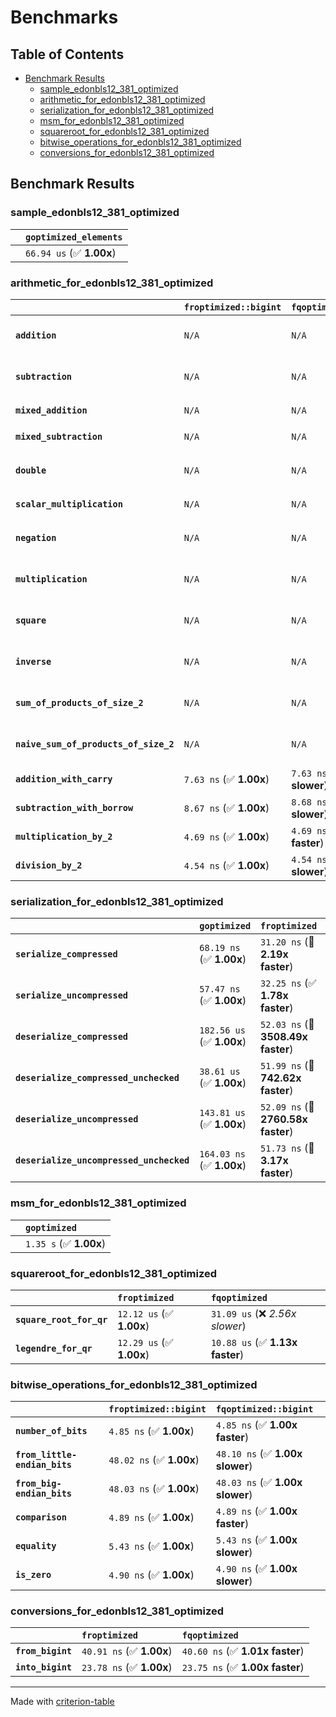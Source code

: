 # Benchmarks

## Table of Contents

- [Benchmark Results](#benchmark-results)
    - [sample_edonbls12_381_optimized](#sample_edonbls12_381_optimized)
    - [arithmetic_for_edonbls12_381_optimized](#arithmetic_for_edonbls12_381_optimized)
    - [serialization_for_edonbls12_381_optimized](#serialization_for_edonbls12_381_optimized)
    - [msm_for_edonbls12_381_optimized](#msm_for_edonbls12_381_optimized)
    - [squareroot_for_edonbls12_381_optimized](#squareroot_for_edonbls12_381_optimized)
    - [bitwise_operations_for_edonbls12_381_optimized](#bitwise_operations_for_edonbls12_381_optimized)
    - [conversions_for_edonbls12_381_optimized](#conversions_for_edonbls12_381_optimized)

## Benchmark Results

### sample_edonbls12_381_optimized

|        | `goptimized_elements`           |
|:-------|:------------------------------- |
|        | `66.94 us` (✅ **1.00x**)        |

### arithmetic_for_edonbls12_381_optimized

|                                       | `froptimized::bigint`          | `fqoptimized::bigint`          | `goptimized`              | `fqoptimized`                   | `froptimized`                    |
|:--------------------------------------|:-------------------------------|:-------------------------------|:--------------------------|:--------------------------------|:-------------------------------- |
| **`addition`**                        | `N/A`                          | `N/A`                          | `386.23 ns` (✅ **1.00x**) | `8.70 ns` (🚀 **44.37x faster**) | `8.64 ns` (🚀 **44.72x faster**)  |
| **`subtraction`**                     | `N/A`                          | `N/A`                          | `405.35 ns` (✅ **1.00x**) | `8.81 ns` (🚀 **46.04x faster**) | `8.79 ns` (🚀 **46.13x faster**)  |
| **`mixed_addition`**                  | `N/A`                          | `N/A`                          | `398.77 ns` (✅ **1.00x**) | `N/A`                           | `N/A`                            |
| **`mixed_subtraction`**               | `N/A`                          | `N/A`                          | `408.22 ns` (✅ **1.00x**) | `N/A`                           | `N/A`                            |
| **`double`**                          | `N/A`                          | `N/A`                          | `295.62 ns` (✅ **1.00x**) | `5.85 ns` (🚀 **50.54x faster**) | `5.81 ns` (🚀 **50.89x faster**)  |
| **`scalar_multiplication`**           | `N/A`                          | `N/A`                          | `146.49 us` (✅ **1.00x**) | `N/A`                           | `N/A`                            |
| **`negation`**                        | `N/A`                          | `N/A`                          | `N/A`                     | `6.19 ns` (✅ **1.01x slower**)  | `6.15 ns` (✅ **1.00x**)          |
| **`multiplication`**                  | `N/A`                          | `N/A`                          | `N/A`                     | `42.81 ns` (✅ **1.00x faster**) | `42.85 ns` (✅ **1.00x**)         |
| **`square`**                          | `N/A`                          | `N/A`                          | `N/A`                     | `35.89 ns` (✅ **1.02x slower**) | `35.22 ns` (✅ **1.00x**)         |
| **`inverse`**                         | `N/A`                          | `N/A`                          | `N/A`                     | `7.05 us` (✅ **1.00x slower**)  | `7.03 us` (✅ **1.00x**)          |
| **`sum_of_products_of_size_2`**       | `N/A`                          | `N/A`                          | `N/A`                     | `61.58 ns` (✅ **1.01x faster**) | `61.97 ns` (✅ **1.00x**)         |
| **`naive_sum_of_products_of_size_2`** | `N/A`                          | `N/A`                          | `N/A`                     | `89.06 ns` (✅ **1.01x faster**) | `89.81 ns` (✅ **1.00x**)         |
| **`addition_with_carry`**             | `7.63 ns` (✅ **1.00x**)        | `7.63 ns` (✅ **1.00x slower**) | `N/A`                     | `N/A`                           | `N/A`                            |
| **`subtraction_with_borrow`**         | `8.67 ns` (✅ **1.00x**)        | `8.68 ns` (✅ **1.00x slower**) | `N/A`                     | `N/A`                           | `N/A`                            |
| **`multiplication_by_2`**             | `4.69 ns` (✅ **1.00x**)        | `4.69 ns` (✅ **1.00x faster**) | `N/A`                     | `N/A`                           | `N/A`                            |
| **`division_by_2`**                   | `4.54 ns` (✅ **1.00x**)        | `4.54 ns` (✅ **1.00x slower**) | `N/A`                     | `N/A`                           | `N/A`                            |

### serialization_for_edonbls12_381_optimized

|                                          | `goptimized`              | `froptimized`                      | `fqoptimized`                       |
|:-----------------------------------------|:--------------------------|:-----------------------------------|:----------------------------------- |
| **`serialize_compressed`**               | `68.19 ns` (✅ **1.00x**)  | `31.20 ns` (🚀 **2.19x faster**)    | `31.41 ns` (🚀 **2.17x faster**)     |
| **`serialize_uncompressed`**             | `57.47 ns` (✅ **1.00x**)  | `32.25 ns` (✅ **1.78x faster**)    | `32.39 ns` (✅ **1.77x faster**)     |
| **`deserialize_compressed`**             | `182.56 us` (✅ **1.00x**) | `52.03 ns` (🚀 **3508.49x faster**) | `52.83 ns` (🚀 **3455.72x faster**)  |
| **`deserialize_compressed_unchecked`**   | `38.61 us` (✅ **1.00x**)  | `51.99 ns` (🚀 **742.62x faster**)  | `52.84 ns` (🚀 **730.73x faster**)   |
| **`deserialize_uncompressed`**           | `143.81 us` (✅ **1.00x**) | `52.09 ns` (🚀 **2760.58x faster**) | `52.78 ns` (🚀 **2724.51x faster**)  |
| **`deserialize_uncompressed_unchecked`** | `164.03 ns` (✅ **1.00x**) | `51.73 ns` (🚀 **3.17x faster**)    | `52.77 ns` (🚀 **3.11x faster**)     |

### msm_for_edonbls12_381_optimized

|        | `goptimized`            |
|:-------|:----------------------- |
|        | `1.35 s` (✅ **1.00x**)  |

### squareroot_for_edonbls12_381_optimized

|                          | `froptimized`            | `fqoptimized`                    |
|:-------------------------|:-------------------------|:-------------------------------- |
| **`square_root_for_qr`** | `12.12 us` (✅ **1.00x**) | `31.09 us` (❌ *2.56x slower*)    |
| **`legendre_for_qr`**    | `12.29 us` (✅ **1.00x**) | `10.88 us` (✅ **1.13x faster**)  |

### bitwise_operations_for_edonbls12_381_optimized

|                               | `froptimized::bigint`          | `fqoptimized::bigint`            |
|:------------------------------|:-------------------------------|:-------------------------------- |
| **`number_of_bits`**          | `4.85 ns` (✅ **1.00x**)        | `4.85 ns` (✅ **1.00x faster**)   |
| **`from_little-endian_bits`** | `48.02 ns` (✅ **1.00x**)       | `48.10 ns` (✅ **1.00x slower**)  |
| **`from_big-endian_bits`**    | `48.03 ns` (✅ **1.00x**)       | `48.03 ns` (✅ **1.00x slower**)  |
| **`comparison`**              | `4.89 ns` (✅ **1.00x**)        | `4.89 ns` (✅ **1.00x faster**)   |
| **`equality`**                | `5.43 ns` (✅ **1.00x**)        | `5.43 ns` (✅ **1.00x slower**)   |
| **`is_zero`**                 | `4.90 ns` (✅ **1.00x**)        | `4.90 ns` (✅ **1.00x slower**)   |

### conversions_for_edonbls12_381_optimized

|                   | `froptimized`            | `fqoptimized`                    |
|:------------------|:-------------------------|:-------------------------------- |
| **`from_bigint`** | `40.91 ns` (✅ **1.00x**) | `40.60 ns` (✅ **1.01x faster**)  |
| **`into_bigint`** | `23.78 ns` (✅ **1.00x**) | `23.75 ns` (✅ **1.00x faster**)  |

---
Made with [criterion-table](https://github.com/nu11ptr/criterion-table)

